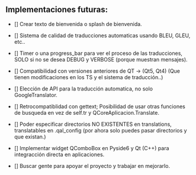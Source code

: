 ## Implementaciones futuras:

- [] Crear texto de bienvenida o splash de bienvenida.
- [] Sistema de calidad de traducciones automaticas usando BLEU, GLEU, etc..
- [] Timer o una progress_bar para ver el proceso de las traducciones, SOLO si no se desea DEBUG y VERBOSE (porque muestran mensajes).
- [] Compatibilidad con versiones anteriores de QT -> (Qt5, Qt4) (Que tienen modificaciones en los TS y el sistema de traducción..)
- [] Elección de API para la traducción automatica, no solo GoogleTranslator.
- [] Retrocompatiblidad con gettext; Posibilidad de usar otras funciones de busqueda en vez de self.tr y QCoreAplicacion.Translate.
- [] Poder especificar directorios NO EXISTENTES en translations, translatables en .qal_config (por ahora solo puedes pasar directorios y que existan.)
- [] Implementar widget QComboBox en Pyside6 y Qt (C++) para integracción directa en aplicaciones.

- [] Buscar gente para apoyar el proyecto y trabajar en mejorarlo.